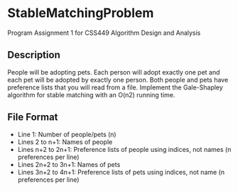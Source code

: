 # StableMatchingProblem
Program Assignment 1 for CSS449 Algorithm Design and Analysis

## Description
People will be adopting pets. Each person will adopt exactly one pet and each pet will be adopted by exactly one person. Both people and pets have preference lists that you will read from a file. Implement the Gale-Shapley algorithm for stable matching with an O(n2) running time.

## File Format
- Line 1: Number of people/pets (n)
- Lines 2 to n+1: Names of people
- Lines n+2 to 2n+1: Preference lists of people using indices, not names (n preferences per line)
- Lines 2n+2 to 3n+1: Names of pets
- Lines 3n+2 to 4n+1: Preference lists of pets using indices, not name (n preferences per line)
